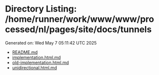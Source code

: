 # Directory Listing: /home/runner/work/www/www/processed/nl/pages/site/docs/tunnels
Generated on: Wed May  7 05:11:42 UTC 2025

- [README.md](README.md)
- [implementation.html.md](implementation.html.md)
- [old-implementation.html.md](old-implementation.html.md)
- [unidirectional.html.md](unidirectional.html.md)
